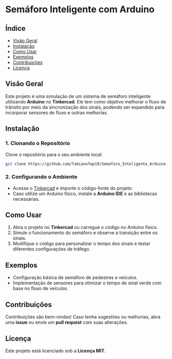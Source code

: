 # **Semáforo Inteligente com Arduino**  

## **Índice**  
- [Visão Geral](#visão-geral)  
- [Instalação](#instalação)  
- [Como Usar](#como-usar)  
- [Exemplos](#exemplos)  
- [Contribuições](#contribuições)  
- [Licença](#licença)  

## **Visão Geral**  
Este projeto é uma simulação de um sistema de semáforo inteligente utilizando **Arduino** no **Tinkercad**. Ele tem como objetivo melhorar o fluxo de trânsito por meio da sincronização dos sinais, podendo ser expandido para incorporar sensores de fluxo e outras melhorias.  

## **Instalação**  
### **1. Clonando o Repositório**  
Clone o repositório para o seu ambiente local:  
```bash
git clone https://github.com/fabianofwp19/Semaforo_Inteligente_Arduino.git
```
### **2. Configurando o Ambiente**  
- Acesse o [Tinkercad](https://www.tinkercad.com/) e importe o código-fonte do projeto.  
- Caso utilize um Arduino físico, instale a **Arduino IDE** e as bibliotecas necessárias.  

## **Como Usar**  
1. Abra o projeto no **Tinkercad** ou carregue o código no Arduino físico.  
2. Simule o funcionamento do semáforo e observe a transição entre os sinais.  
3. Modifique o código para personalizar o tempo dos sinais e testar diferentes configurações de tráfego.  

## **Exemplos**  
- Configuração básica de semáforo de pedestres e veículos.  
- Implementação de sensores para otimizar o tempo de sinal verde com base no fluxo de veículos.  

## **Contribuições**  
Contribuições são bem-vindas! Caso tenha sugestões ou melhorias, abra uma **issue** ou envie um **pull request** com suas alterações.  

## **Licença**  
Este projeto está licenciado sob a **Licença MIT**. 
